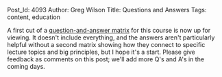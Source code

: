 Post_Id: 4093
Author: Greg Wilson
Title: Questions and Answers
Tags: content, education

<p>A first cut of a <a href="{{root_path}}/blog/2011/03/twenty-questions-minus-two.html">question-and-answer matrix</a> for this course is now up for viewing.  It doesn't include everything, and the answers aren't particularly helpful without a second matrix showing how they connect to specific lecture topics and big principles, but I hope it's a start. Please give feedback as comments on this post; we'll add more Q's and A's in the coming days.</p>
